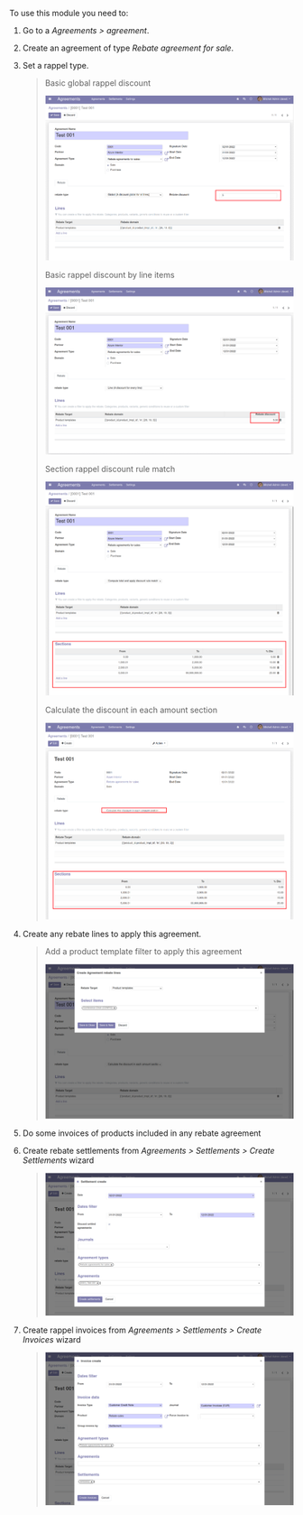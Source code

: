 To use this module you need to:

1.  Go to a *Agreements \> agreement*.

2.  Create an agreement of type *Rebate agreement for sale*.

3.  Set a rappel type.

    > Basic global rappel discount
    >
    > ![image](../static/img/agreement_discount_global.png)
    >
    > Basic rappel discount by line items
    >
    > ![image](../static/img/agreement_discount_line.png)
    >
    > Section rappel discount rule match
    >
    > ![image](../static/img/agreement_discount_section_rule_match.png)
    >
    > Calculate the discount in each amount section
    >
    > ![image](../static/img/agreement_discount_section.png)

4.  Create any rebate lines to apply this agreement.

    > Add a product template filter to apply this agreement
    >
    > ![image](../static/img/agreement_rebate_lines_filter.png)

5.  Do some invoices of products included in any rebate agreement

6.  Create rebate settlements from *Agreements \> Settlements \> Create
    Settlements* wizard

    > ![image](../static/img/create_settlements_wizard.png)

7.  Create rappel invoices from *Agreements \> Settlements \> Create
    Invoices* wizard

    > ![image](../static/img/create_settlement_invoices.png)
